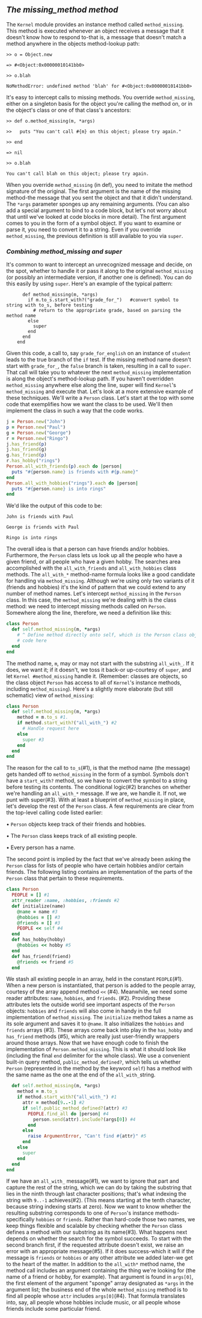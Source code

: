 ## *The missing_method method* ##
The `Kernel` module provides an instance method called `method_missing`. This method is executed whenever an object receives a message that it doesn't know how to respond to-that is, a message that doesn't match a method anywhere in the objects method-lookup path:

`>> o = Object.new`

`=> #<Object:0x00000010141bb0>`

`>> o.blah`

`NoMethodError: undefined method 'blah' for #<Object:0x00000010141bb0>`

It's easy to intercept calls to missing methods. You override `method_missing`, either on a singleton basis for the object you're calling the method on, or in the object's class or one of that class's ancestors:

`>> def o.method_missing(m, *args)`

`>>   puts "You can't call #{m} on this object; please try again."`

`>> end`

`=> nil`

`>> o.blah`

`You can't call blah on this object; please try again.`

When you override `method_missing` (in def), you need to imitate the method signature of the original. The first argument is the name of the missing method-the message that you sent the object and that it didn't understand. The `*args` parameter sponges up any remaining arguments. (You can also add a special argument to bind to a code block, but let's not worry about that until we've looked at code blocks in more detail). The first argument comes to you in the form of a symbol object. If you want to examine or parse it, you need to convert it to a string.
  Even if you override `method_missing`, the previous definition is still available to you via `super`.


### *Combining method_missing and super* ###
It's common to want to intercept an unrecognized message and decide, on the spot, whether to handle it or pass it along to the original `method_missing` (or possibly an intermediate version, if another one is defined). You can do this easily by using `super`.
Here's an example of the typical pattern:

``` class Student
      def method_missing(m, *args)
        if m.to_s.start_with?("grade_for_")   #convert symbol to string with to_s, before testing
          # return to the appropriate grade, based on parsing the method name
        else
          super
        end
      end
    end
```

Given this code, a call to, say `grade_for_english` on an instance of `student` leads to the true branch of the `if` test. If the missing method name doesn't start with `grade_for_`, the `false` branch is taken, resulting in a call to `super`. That call will take you to whatever the next `method_missing` implementation is along the object's method-lookup path. If you haven't overridden `method_missing` anywhere else along the line, super will find `Kernel`'s `method_missing` and execute that.
  Let's look at a more extensive example of these techniques. We'll write a `Person` class. Let's start at
the top with some code that exemplifies how we want the class to be used. We'll then implement the class in such a way that the code works.

```ruby
j = Person.new("John")
p = Person.new("Paul")
g = Person.new("George")
r = Person.new("Ringo")
j.has_friend(p)
j.has_friend(g)
g.has_friend(p)
r.has_hobby("rings")
Person.all_with_friends(p).each do |person|
  puts "#{person.name} is friends with #{p.name}"
end
Person.all_with_hobbies("rings").each do |person|
  puts "#{person.name} is into rings"
end
```

We'd like the output of this code to be:

`John is friends with Paul`

`George is friends with Paul`

`Ringo is into rings`


The overall idea is that a person can have friends and/or hobbies. Furthermore, the `Person` class lets us look up all the people who have a given friend, or all people who have a given hobby. The searches area accomplished with the `all_with_friends` and `all_with_hobbies` class methods.
  The `all_with_*` method-name formula looks like a good candidate for handling via `method_missing`.
Although we're using only two variants of it (friends and hobbies) it's the kind of pattern that we could extend to any number of method names. Let's intercept `method_missing` in the `Person` class.
  In this case, the `method_missing` we're dealing with is the class method: we need to intercept missing
methods called on `Person`. Somewhere along the line, therefore, we need a definition like this:

```ruby
class Person
  def self.method_missing(m, *args)
    # ^ Define method directly onto self, which is the Person class object
    # code here
  end
end
```


The method name, `m`, may or may not start with the substring `all_with_`. If it does, we want it; if it doesn't, we toss it back-or up-courtesy of `super`, and let `Kernel #method_missing` handle it. (Remember: classes are objects, so the class object `Person` has access to all of `Kernel`'s instance methods, including `method_missing`).
  Here's a slightly more elaborate (but still schematic) view of `method_missing`:

  ```ruby
  class Person
    def self.method_missing(m, *args)
      method = m.to_s #1.
      if method.start_with?("all_with_") #2
        # Handle request here
      else
        super #3
      end
    end
  end
  ```

The reason for the call to `to_s`(#1), is that the method name (the message) gets handed off to `method_missing` in the form of a symbol. Symbols don't have a `start_with?` method, so we have to convert the symbol to a string before testing its contents.
  The conditional logic(#2) branches on whether we're handling an `all_with_*` message. If we are, we
handle it. If not, we punt with super(#3).
  With at least a blueprint of `method_missing` in place, let's develop the rest of the `Person` class. A
few requirements are clear from the top-level calling code listed earlier:

  • `Person` objects keep track of their friends and hobbies.

  • The `Person` class keeps track of all existing people.

  • Every person has a name.

The second point is implied by the fact that we've already been asking the `Person` class for lists of
people who have certain hobbies and/or certain friends.
  The following listing contains an implementation of the parts of the `Person` class that pertain to
these requirements.

```ruby
class Person
  PEOPLE = [] #1
  attr_reader :name, :hobbies, :friends #2
  def initialize(name)
    @name = name #3
    @hobbies = [] #3
    @friends = [] #3
    PEOPLE << self #4
  end
  def has_hobby(hobby)
    @hobbies << hobby #5
  end
  def has_friend(friend)
    @friends << friend #5
  end
```

We stash all existing people in an array, held in the constant `PEOPLE`(#1). When a new person is instantiated, that person is added to the people array, courtesy of the array append method `<<` (#4). Meanwhile, we need some reader attributes: `name`, `hobbies`, and `friends`. (#2). Providing these attributes lets the outside world see important aspects of the `Person` objects: `hobbies` and `friends` will also come in handy in the full implementation of `method_missing`.
  The `initialize` method takes a name as its sole argument and saves it to `@name`. It also initializes
the `hobbies` and `friends` arrays (#3). These arrays come back into play in the `has_hobby` and `has_friend` methods (#5), which are really just user-friendly wrappers around those arrays.
  Now that we have enough code to finish the implementation of `Person.method_missing`. This is what it
should look like (including the final `end` delimiter for the whole class). We use a convenient built-in query method, `public_method_defined?`, which tells us whether `Person` (represented in the method by the keyword `self`) has a method with the same name as the one at the end of the `all_with_`string.

```ruby
  def self.method_missing(m, *args)
    method = m.to_s
    if method.start_with?("all_with_") #1
      attr = method[9..-1] #2
      if self.public_method_defined?(attr) #3
        PEOPLE.find_all do |person| #4
          person.send(attr).include?(args[0]) #4
        end
      else
        raise ArgumentError, "Can't find #{attr}" #5
      end
    else
      super
    end
  end
end
```

If we have an `all_with_` message(#1), we want to ignore that part and capture the rest of the string, which we can do by taking the substring that lies in the ninth through last character positions; that's what indexing the string with `9..-1` achieves(#2). (This means starting at the tenth character, because string indexing starts at zero). Now we want to know whether the resulting substring corresponds to one of `Person`'s instance methods-specifically `hobbies` or `friends`. Rather than hard-code those two names, we keep things flexible and scalable by checking whether the `Person` class defines a method with our substring as its name(#3).
  What happens next depends on whether the search for the symbol succeeds. To start with the second
branch first, if the requested attribute doesn't exist, we raise an error with an appropriate message(#5). If it does success-which it will if the message is `friends` or `hobbies` or any other attribute we added later-we get to the heart of the matter.
  In addition to the `all_with*` method name, the method call includes an argument containing the thing
we're looking for (the name of a friend or hobby, for example). That argument is found in `args[0]`, the first element of the argument "sponge" array designated as `*args` in the argument list; the business end of the whole `method_missing` method is to find all people whose `attr` includes `args[0]`(#4). That formula translates into, say, all people whose hobbies include music, or all people whose friends include some particular friend. 
